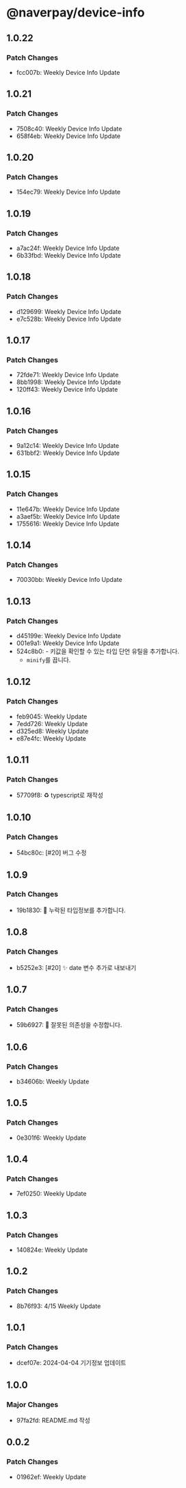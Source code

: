 # @naverpay/device-info

## 1.0.22

### Patch Changes

- fcc007b: Weekly Device Info Update

## 1.0.21

### Patch Changes

- 7508c40: Weekly Device Info Update
- 658f4eb: Weekly Device Info Update

## 1.0.20

### Patch Changes

- 154ec79: Weekly Device Info Update

## 1.0.19

### Patch Changes

- a7ac24f: Weekly Device Info Update
- 6b33fbd: Weekly Device Info Update

## 1.0.18

### Patch Changes

- d129699: Weekly Device Info Update
- e7c528b: Weekly Device Info Update

## 1.0.17

### Patch Changes

- 72fde71: Weekly Device Info Update
- 8bb1998: Weekly Device Info Update
- 120ff43: Weekly Device Info Update

## 1.0.16

### Patch Changes

- 9a12c14: Weekly Device Info Update
- 631bbf2: Weekly Device Info Update

## 1.0.15

### Patch Changes

- 11e647b: Weekly Device Info Update
- a3aef5b: Weekly Device Info Update
- 1755616: Weekly Device Info Update

## 1.0.14

### Patch Changes

- 70030bb: Weekly Device Info Update

## 1.0.13

### Patch Changes

- d45199e: Weekly Device Info Update
- 001e9a1: Weekly Device Info Update
- 524c8b0: - 키값을 확인할 수 있는 타입 단언 유틸을 추가합니다.
  - `minify`를 끕니다.

## 1.0.12

### Patch Changes

- feb9045: Weekly Update
- 7edd726: Weekly Update
- d325ed8: Weekly Update
- e87e4fc: Weekly Update

## 1.0.11

### Patch Changes

- 57709f8: ♻️ typescript로 재작성

## 1.0.10

### Patch Changes

- 54bc80c: [#20] 버그 수정

## 1.0.9

### Patch Changes

- 19b1830: 🐛 누락된 타입정보를 추가합니다.

## 1.0.8

### Patch Changes

- b5252e3: [#20] :sparkles: date 변수 추가로 내보내기

## 1.0.7

### Patch Changes

- 59b6927: :bug: 잘못된 의존성을 수정합니다.

## 1.0.6

### Patch Changes

- b34606b: Weekly Update

## 1.0.5

### Patch Changes

- 0e301f6: Weekly Update

## 1.0.4

### Patch Changes

- 7ef0250: Weekly Update

## 1.0.3

### Patch Changes

- 140824e: Weekly Update

## 1.0.2

### Patch Changes

- 8b76f93: 4/15 Weekly Update

## 1.0.1

### Patch Changes

- dcef07e: 2024-04-04 기기정보 업데이트

## 1.0.0

### Major Changes

- 97fa2fd: README.md 작성

## 0.0.2

### Patch Changes

- 01962ef: Weekly Update
